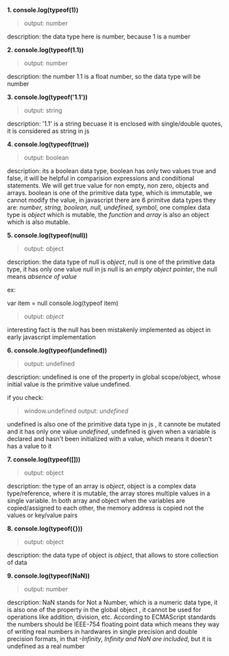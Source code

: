 **1. console.log(typeof(1))**

> output: number

description: the data type here is number, because 1 is a number

**2. console.log(typeof(1.1))**

> output: number

description: the number 1.1 is a float number, so the data type will be number

**3. console.log(typeof('1.1'))**

> output: string

description: '1.1' is a string becuase it is enclosed with single/double quotes, it is considered as string in js

**4. console.log(typeof(true))**

> output: boolean

description: its a boolean data type, boolean has only two values true and false, it will be helpful in comparision expressions and condiitional statements. We will get true value for non empty, non zero, objects and arrays.
boolean is one of the primitive data type, which is immutable, we cannot modify the value, in javascript there are 6
primitve data types they are: _number, string, boolean, null, undefined, symbol_, one complex data type is _object_
which is mutable, the _function_ and _array_ is also an object which is also mutable.

**5. console.log(typeof(null))**

> output: object

description: the data type of null is _object_, null is one of the primitive data type, it has only one value _null_
in js null is an _empty object pointer_, the null means _absence of value_

ex:

var item = null
console.log(typeof item)

> output: _object_

interesting fact is the null has been mistakenly implemented as object in early javascript implementation

**6. console.log(typeof(undefined))**

> output: undefined

description:
undefined is one of the property in global scope/object, whose initial value is the primitive value undefined.

if you check:

> window.undefined
> output: _undefined_

undefined is also one of the primitive data type in js , it cannote be mutated and it has only one value
_undefined_, undefined is given when a variable is declared and hasn't been initialized with a value, which means it
doesn't has a value to it

**7. console.log(typeof([]))**

> output: object

description: the type of an array is _object_, object is a complex data type/reference, where it is mutable, the array stores multiple values in a single variable. In both array and object when the variables are copied/assigned to each other, the memory address is copied not the values or key/value pairs

**8. console.log(typeof({}))**

> output: object

description: the data type of object is _object_, that allows to store collection of data

**9. console.log(typeof(NaN))**

> output: number

description: NaN stands for Not a Number, which is a numeric data type, it is also one of the property in the global object , it cannot be used for operations like addition, division, etc. According to ECMAScript standards the numbers should be IEEE-754 floating point data which means they way of writing real numbers in hardwares in single precision and double precision formats, in that _-Infinity, Infinity and NaN are included_, but it is undefined as a real number
